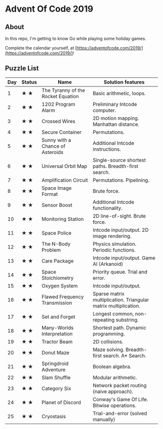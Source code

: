 # Advent Of Code 2019

## About

In this repo, I'm getting to know Go while playing some holiday games.

Complete the calendar yourself, at [https://adventofcode.com/2019/](https://adventofcode.com/2019/)!

## Puzzle List

|Day   | Status  | Name                                   |Solution features |
|------|---------|----------------------------------------|------------------|
|1     | ★ ★     | The Tyranny of the Rocket Equation     | Basic arithmetic, loops.
|2     | ★ ★     | 1202 Program Alarm                     | Preliminary Intcode computer.
|3     | ★ ★     | Crossed Wires                          | 2D motion mapping. Manhattan distance.
|4     | ★ ★     | Secure Container                       | Permutations.
|5     | ★ ★     | Sunny with a Chance of Asteroids       | Additional Intcode instructions.
|6     | ★ ★     | Universal Orbit Map                    | Single-source shortest paths. Breadth-first search.
|7     | ★ ★     | Amplification Circuit                  | Permutations. Pipelining.
|8     | ★ ★     | Space Image Format                     | Brute force.
|9     | ★ ★     | Sensor Boost                           | Additional Intcode functionality.
|10    | ★ ★     | Monitoring Station                     | 2D line-of-sight. Brute force.
|11    | ★ ★     | Space Police                           | Intcode input/output. 2D image rendering.
|12    | ★ ★     | The N-Body Problem                     | Physics simulation. Periodic functions.
|13    | ★ ★     | Care Package                           | Intcode input/output. Game AI (Arkanoid)
|14    | ★ ★     | Space Stoichiometry                    | Priority queue. Trial and error.
|15    | ★ ★     | Oxygen System                          | Intcode input/output.
|16    | ★ ★     | Flawed Frequency Transmission          | Sparse matrix multiplication. Triangular matrix multiplication.
|17    | ★ ★     | Set and Forget                         | Longest common, non-repeating substring.
|18    | ★ ★     | Many-Worlds Interpretation             | Shortest path. Dynamic programming.
|19    | ★ ★     | Tractor Beam                           | 2D collisions.
|20    | ★ ★     | Donut Maze                             | Maze solving. Breadth-first search. A* Search.
|21    | ★ ★     | Springdroid Adventure                  | Boolean algebra.
|22    | ★ ★     | Slam Shuffle                           | Modular arithmetic.
|23    | ★ ★     | Category Six                           | Network packet routing (naive approach).
|24    | ★ ★     | Planet of Discord                      | Conway's Game Of Life. Bitwise operations.
|25    | ★ ★     | Cryostasis                             | Trial-and-error (solved manually)

